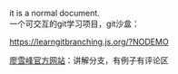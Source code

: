 it is a normal document.  
一个可交互的git学习项目，git沙盒：  

<https://learngitbranching.js.org/?NODEMO>

[廖雪峰官方网站](https://www.liaoxuefeng.com/wiki/896043488029600/900375748016320)：讲解分支，有例子有评论区